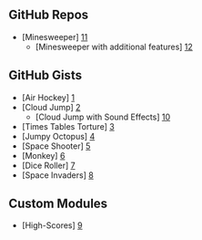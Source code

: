 GitHub Repos
------------
* [Minesweeper] [11]
	* [Minesweeper with additional features] [12]

GitHub Gists
------------
* [Air Hockey] [1]
* [Cloud Jump] [2]
	* [Cloud Jump with Sound Effects] [10]
* [Times Tables Torture] [3]
* [Jumpy Octopus] [4]
* [Space Shooter] [5]
* [Monkey] [6]
* [Dice Roller] [7]
* [Space Invaders] [8]

Custom Modules
------------
* [High-Scores] [9]

[1]: https://gist.github.com/gillibrand/3271073
[2]: https://gist.github.com/BashedCrab/9098744
[3]: https://gist.github.com/BashedCrab/9062268
[4]: https://gist.github.com/BashedCrab/8949577
[5]: https://gist.github.com/omz/4050951
[6]: https://gist.github.com/GuyCarver/4116156
[7]: https://gist.github.com/mmurdoch/6263978
[8]: https://gist.github.com/davebang/6113246
[9]: https://github.com/tjferry14/High-Scores
[10]: https://gist.github.com/tjferry14/cfdd98b8eeaf9c03c99f
[11]: https://github.com/mevdschee/pythonista-minesweeper
[12]: https://github.com/git-bee/pythonista-minesweeper